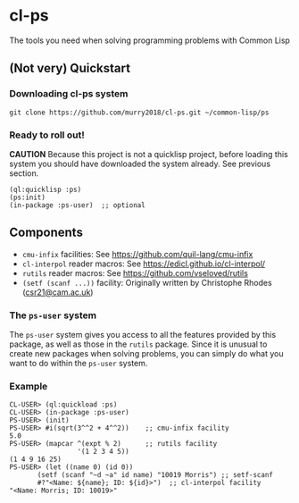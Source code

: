 # cl-ps

The tools you need when solving programming problems with Common Lisp

## (Not very) Quickstart

### Downloading cl-ps system

```
git clone https://github.com/murry2018/cl-ps.git ~/common-lisp/ps
```

### Ready to roll out!

**CAUTION** Because this project is not a quicklisp project, before
loading this system you should have downloaded the system already. See
previous section.

```
(ql:quicklisp :ps)
(ps:init)
(in-package :ps-user)  ;; optional
```


## Components

- `cmu-infix` facilities: See <https://github.com/quil-lang/cmu-infix>
- `cl-interpol` reader macros: See <https://edicl.github.io/cl-interpol/>
- `rutils` reader macros: See <https://github.com/vseloved/rutils>
- `(setf (scanf ...))` facility: Originally written by Christophe Rhodes (csr21@cam.ac.uk)

### The `ps-user` system

The `ps-user` system gives you access to all the features provided by
this package, as well as those in the `rutils` package. Since it is
unusual to create new packages when solving problems, you can simply
do what you want to do within the `ps-user` system.

### Example

```
CL-USER> (ql:quickload :ps)
CL-USER> (in-package :ps-user)
PS-USER> (init)
PS-USER> #i(sqrt(3^^2 + 4^^2))    ;; cmu-infix facility
5.0
PS-USER> (mapcar ^(expt % 2)      ;; rutils facility
                 '(1 2 3 4 5))
(1 4 9 16 25)
PS-USER> (let ((name 0) (id 0))
	   (setf (scanf "~d ~a" id name) "10019 Morris") ;; setf-scanf
	   #?"<Name: ${name}; ID: ${id}>")  ;; cl-interpol facility
"<Name: Morris; ID: 10019>"
```